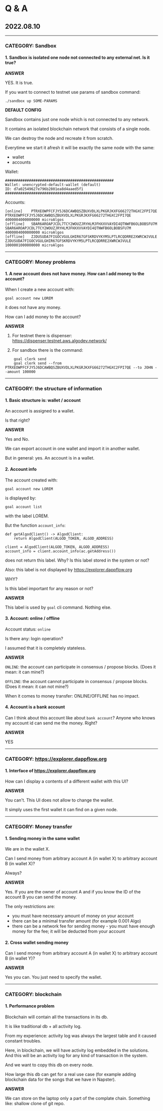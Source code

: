 # Q & A

## 2022.08.10

-----------------------------------------------------------------------------

### CATEGORY: Sandbox

#### 1. Sandbox is isolated one node not connected to any external net. Is it true?

**ANSWER**

YES. It is true.

If you want to connect to testnet use params of sandbox command:

    ./sandbox up SOME-PARAMS

**DEFAULT CONFIG**

Sandbox contains just one node which is not connected to any network.

It contains an isolated blockchain network that consists of a single node.

We can destroy the node and recreate it from scratch.

Everytime we start it afresh it will be exactly the same node with the same:

* wallet
* accounts

Wallet:

    ##################################################
    Wallet:	unencrypted-default-wallet (default)
    ID:	d7a02549627e796b2801ea8d4aaed5f1
    ##################################################

Accounts:

    [online]	PTRXEOWPFCFJY5J6DCAWBQSZBUXVDLXLPKGRJKXFG66272THGXC2FPI7QE	PTRXEOWPFCFJY5J6DCAWBQSZBUXVDLXLPKGRJKXFG66272THGXC2FPI7QE	4000004000000000 microAlgos
    [offline]	SBAR6AROAPJCDL7TCY2WOUZJRYHLMJFHXXVVAYDI4QTNWFB6OLBOBSFU7M	SBAR6AROAPJCDL7TCY2WOUZJRYHLMJFHXXVVAYDI4QTNWFB6OLBOBSFU7M	4000004000000000 microAlgos
    [offline]	ZJDUSUDA7FIGOCVGULGHIR67GFSKRDVYKYM5LPTLRCQDRRE2XWRCWJVULE	ZJDUSUDA7FIGOCVGULGHIR67GFSKRDVYKYM5LPTLRCQDRRE2XWRCWJVULE	1000001000000000 microAlgos

---------------------------------------------------------------------------------------------

### CATEGORY: Money problems

#### 1. A new account does not have money. How can I add money to the account?

When I create a new account with:

    goal account new LOREM

it does not have any money.

How can I add money to the account?


**ANSWER**

1. For testnet there is dispenser: https://dispenser.testnet.aws.algodev.network/

2. For sandbox there is the command:

```
    goal clerk send
    goal clerk send --from PTRXEOWPFCFJY5J6DCAWBQSZBUXVDLXLPKGRJKXFG66272THGXC2FPI7QE --to JOHN --amount 100000
```

---------------------------------------------------------------------------------------------

### CATEGORY: the structure of information

#### 1. Basic structure is: wallet / account

An account is assigned to a wallet.

Is that right?


**ANSWER**

Yes and No.

We can export account in one wallet and import it in another wallet.

But in general: yes. An account is in a wallet.

#### 2. Account info

The account created with:

    goal account new LOREM

is displayed by:

    goal account list

with the label LOREM.

But the function `account_info`:

    def getAlgodClient() -> AlgodClient:
        return AlgodClient(ALGOD_TOKEN, ALGOD_ADDRESS)

    client = AlgodClient(ALGOD_TOKEN, ALGOD_ADDRESS)
    account_info = client.account_info(ac.getAddress())

does not return this label. Why?
Is this label stored in the system or not?

Also: this label is not displayed by https://explorer.dappflow.org

WHY?

Is this label important for any reason or not?


**ANSWER**

This label is used by `goal` cli command. Nothing else.


#### 3. Account: online / offline

Account status: `online`

Is there any: login operation?

I assumed that it is completely stateless.


**ANSWER**

`ONLINE`: the account can participate in consensus / propose blocks.
(Does it mean: it can mine?)

`OFFLINE`: the account cannot participate in consensus / propose blocks.
(Does it mean: it can not mine?)

When it comes to money transfer: ONLINE/OFFLINE has no impact.

#### 4. Account is a bank account

Can I think about this account like about `bank account`?
Anyone who knows my account id can send me the money. Right?

**ANSWER**

YES

---------------------------------------------------------------------------------------------

### CATEGORY: https://explorer.dappflow.org

#### 1. Interface of https://explorer.dappflow.org

How can I display a contents of a different wallet with this UI?

**ANSWER**

You can't. This UI does not allow to change the wallet.

It simply uses the first wallet it can find on a given node.

---------------------------------------------------------------------------------------------

### CATEGORY: Money transfer

#### 1. Sending money in the same wallet

We are in the wallet X.

Can I send money from arbitrary account A (in wallet X) to arbitrary account B (in wallet X)?

Always?

**ANSWER**

Yes. If you are the owner of account A and if you know the ID of the account B you can send the money.

The only restrictions are:
* you must have necessary amount of money on your account
* there can be a minimal transfer amount (for example 0.001 Algo)
* there can be a network fee for sending money - you must have enough money for the fee;
  it will be deducted from your account

#### 2. Cross wallet sending money

Can I send money from arbitrary account A (in wallet X) to arbitrary account B (in wallet Y)?

**ANSWER**

Yes you can. You just need to specify the wallet.


---------------------------------------------------------------------------------------------

### CATEGORY: blockchain


#### 1. Performance problem

Blockchain will contain all the transactions in its db.

It is like traditional db + all activity log.

From my experience: activity log was always the largest table and it caused constant troubles.

Here, in blockchain, we will have activity log embedded in the solutions.
And this will be an activity log for any kind of transaction in the system.

And we want to copy this db on every node.

How large this db can get for a real use case
(for example adding blockchain data for the songs that we have in Napster).

**ANSWER**

We can store on the laptop only a part of the complate chain.
Something like: shallow clone of git repo.
